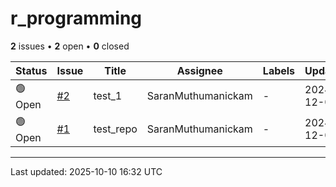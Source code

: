 # r_programming

**2** issues • **2** open • **0** closed

<table class="github-issue-table">
<thead>
<tr>
<th>Status</th>
<th>Issue</th>
<th>Title</th>
<th>Assignee</th>
<th>Labels</th>
<th>Updated</th>
</tr>
</thead>
<tbody>
<tr><td>🟢 Open</td><td><a href='./issue-2-test_1.md'>#2</a></td><td>test_1</td><td>SaranMuthumanickam</td><td>-</td><td>2024-12-04</td></tr>
<tr><td>🟢 Open</td><td><a href='./issue-1-test_repo.md'>#1</a></td><td>test_repo</td><td>SaranMuthumanickam</td><td>-</td><td>2024-12-04</td></tr>
</tbody>
</table>

---

Last updated: 2025-10-10 16:32 UTC